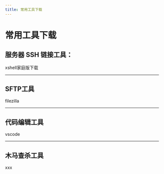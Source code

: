 ```yaml
---
title: 常用工具下载
---
```


# 常用工具下载

## 服务器 SSH 链接工具：

xshell家庭版下载

---

## SFTP工具

filezilla

---

## 代码编辑工具

vscode

---

## 木马查杀工具

xxx
